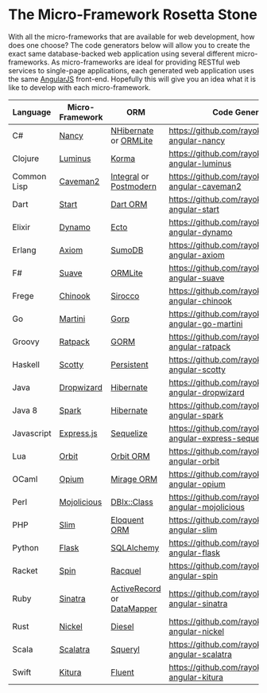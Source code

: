 # The Micro-Framework Rosetta Stone

With all the micro-frameworks that are available for web development, how does one choose?  The code generators below will allow you to create the exact same database-backed web application using several different micro-frameworks.  As micro-frameworks are ideal for providing RESTful web services to single-page applications, each generated web application uses the same [AngularJS](http://angularjs.org/) front-end.  Hopefully this will give you an idea what it is like to develop with each micro-framework.

Language | Micro-Framework | ORM | Code Generator
--- | --- | --- | ---
C# | [Nancy](http://nancyfx.org/) | [NHibernate](http://nhibernate.info) or [ORMLite](https://github.com/ServiceStack/ServiceStack.OrmLite) | https://github.com/rayokota/generator-angular-nancy
Clojure | [Luminus](http://www.luminusweb.net) | [Korma](https://github.com/korma/Korma) | https://github.com/rayokota/generator-angular-luminus
Common Lisp | [Caveman2](http://8arrow.org/caveman/) | [Integral](https://github.com/fukamachi/integral) or [Postmodern](http://marijnhaverbeke.nl/postmodern/) | https://github.com/rayokota/generator-angular-caveman2
Dart | [Start](https://github.com/lvivski/start) | [Dart ORM](https://github.com/ustims/DartORM) | https://github.com/rayokota/generator-angular-start
Elixir | [Dynamo](https://github.com/dynamo/dynamo) | [Ecto](https://github.com/elixir-lang/ecto) | https://github.com/rayokota/generator-angular-dynamo
Erlang | [Axiom](https://github.com/tsujigiri/axiom) | [SumoDB](https://github.com/inaka/sumo_db) | https://github.com/rayokota/generator-angular-axiom
F# | [Suave](http://suave.io/) | [ORMLite](https://github.com/ServiceStack/ServiceStack.OrmLite) | https://github.com/rayokota/generator-angular-suave
Frege | [Chinook](https://github.com/fregelab/chinook) | [Sirocco](https://github.com/fregelab/sirocco) | https://github.com/rayokota/generator-angular-chinook
Go | [Martini](https://github.com/go-martini/martini) | [Gorp](https://github.com/coopernurse/gorp) | https://github.com/rayokota/generator-angular-go-martini
Groovy | [Ratpack](http://www.ratpack.io/) | [GORM](https://gorm.grails.org) | https://github.com/rayokota/generator-angular-ratpack
Haskell | [Scotty](http://hackage.haskell.org/package/scotty) | [Persistent](http://hackage.haskell.org/package/persistent) | https://github.com/rayokota/generator-angular-scotty
Java | [Dropwizard](http://www.dropwizard.io) | [Hibernate](http://hibernate.org/orm) | https://github.com/rayokota/generator-angular-dropwizard
Java 8 | [Spark](http://sparkjava.com/) | [Hibernate](http://hibernate.org/orm) | https://github.com/rayokota/generator-angular-spark
Javascript | [Express.js](http://expressjs.com) | [Sequelize](http://sequelizejs.com) | https://github.com/rayokota/generator-angular-express-sequelize
Lua | [Orbit](http://keplerproject.github.io/orbit/) | [Orbit ORM](http://keplerproject.github.io/orbit/reference.html) | https://github.com/rayokota/generator-angular-orbit
OCaml | [Opium](https://github.com/rgrinberg/opium) | [Mirage ORM](https://github.com/mirage/orm) | https://github.com/rayokota/generator-angular-opium
Perl | [Mojolicious](http://mojolicio.us) | [DBIx::Class](http://search.cpan.org/perldoc?DBIx::Class) | https://github.com/rayokota/generator-angular-mojolicious
PHP | [Slim](http://www.slimframework.com/) | [Eloquent ORM](http://laravel.com/docs/eloquent) | https://github.com/rayokota/generator-angular-slim
Python | [Flask](http://flask.pocoo.org/) | [SQLAlchemy](http://www.sqlalchemy.org) | https://github.com/rayokota/generator-angular-flask
Racket | [Spin](https://github.com/dmac/spin) | [Racquel](https://github.com/brown131/racquel) | https://github.com/rayokota/generator-angular-spin
Ruby | [Sinatra](http://www.sinatrarb.com/) | [ActiveRecord](https://github.com/rails/rails/tree/master/activerecord) or [DataMapper](http://datamapper.org) | https://github.com/rayokota/generator-angular-sinatra
Rust | [Nickel](http://nickel-org.github.io) | [Diesel](https://github.com/sgrif/diesel) | https://github.com/rayokota/generator-angular-nickel
Scala | [Scalatra](http://scalatra.org) | [Squeryl](http://squeryl.org) | https://github.com/rayokota/generator-angular-scalatra
Swift | [Kitura](http://www.kitura.io) | [Fluent](https://github.com/vapor/fluent) | https://github.com/rayokota/generator-angular-kitura


